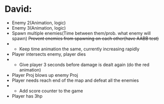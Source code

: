 # David:
- Enemy 2(Animation, logic)
- Enemy 3(Animation, logic)
- Spawn multiple enemies(Time between them/prob. what enemy will spawn)
~~Prevent enemies from spawning on each other(have AABB test)~~
- - Keep time animation the same, currently increasing rapidly
- Player intersects enemy, player dies
- - Give player 3 seconds before damage is dealt again (do the red animation)
- Player Proj blows up enemy Proj
- Player needs reach end of the map and defeat all the enemies
- - Add score counter to the game
- Player has 3hp

